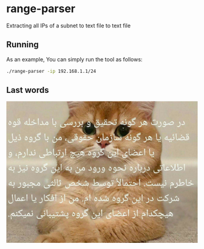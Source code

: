 # range-parser
Extracting all IPs of a subnet to text file to text file

## Running 

As an example, You can simply run the tool as follows:

```bash
./range-parser -ip 192.168.1.1/24
```

## Last words

<img src="https://raw.githubusercontent.com/0x187/ClearText/main/68747470733a2f2f692e696d6775722e636f6d2f774d34553835682e6a7067.jpg">

